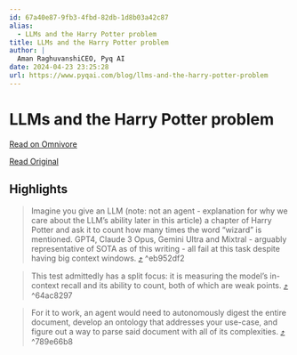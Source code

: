 ```yaml
---
id: 67a40e87-9fb3-4fbd-82db-1d8b03a42c87
alias:
  - LLMs and the Harry Potter problem
title: LLMs and the Harry Potter problem
author: |
  Aman RaghuvanshiCEO, Pyq AI
date: 2024-04-23 23:25:28
url: https://www.pyqai.com/blog/llms-and-the-harry-potter-problem
---
```


# LLMs and the Harry Potter problem

[Read on Omnivore](https://omnivore.app/me/https-www-pyqai-com-blog-llms-and-the-harry-potter-problem-18f0d105d09)

[Read Original](https://www.pyqai.com/blog/llms-and-the-harry-potter-problem)

## Highlights

> Imagine you give an LLM (note: not an agent - explanation for why we care about the LLM’s ability later in this article) a chapter of Harry Potter and ask it to count how many times the word “wizard” is mentioned. GPT4, Claude 3 Opus, Gemini Ultra and Mixtral - arguably representative of SOTA as of this writing - all fail at this task despite having big context windows. [⤴️](https://omnivore.app/me/https-www-pyqai-com-blog-llms-and-the-harry-potter-problem-18f0d105d09#eb952df2-dd74-4436-8beb-74209e2baa29)  ^eb952df2

> This test admittedly has a split focus: it is measuring the model’s in-context recall and its ability to count, both of which are weak points. [⤴️](https://omnivore.app/me/https-www-pyqai-com-blog-llms-and-the-harry-potter-problem-18f0d105d09#64ac8297-179a-45c9-865d-86d0691da7bd)  ^64ac8297

> For it to work, an agent would need to autonomously digest the entire document, develop an ontology that addresses your use-case, and figure out a way to parse said document with all of its complexities. [⤴️](https://omnivore.app/me/https-www-pyqai-com-blog-llms-and-the-harry-potter-problem-18f0d105d09#789e66b8-b866-48dc-b8ea-e8e6518e689f)  ^789e66b8


